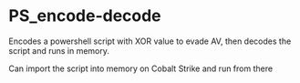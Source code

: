 # PS_encode-decode
Encodes a powershell script with XOR value to evade AV, then decodes the script and runs in memory.

Can import the script into memory on Cobalt Strike and run from there
